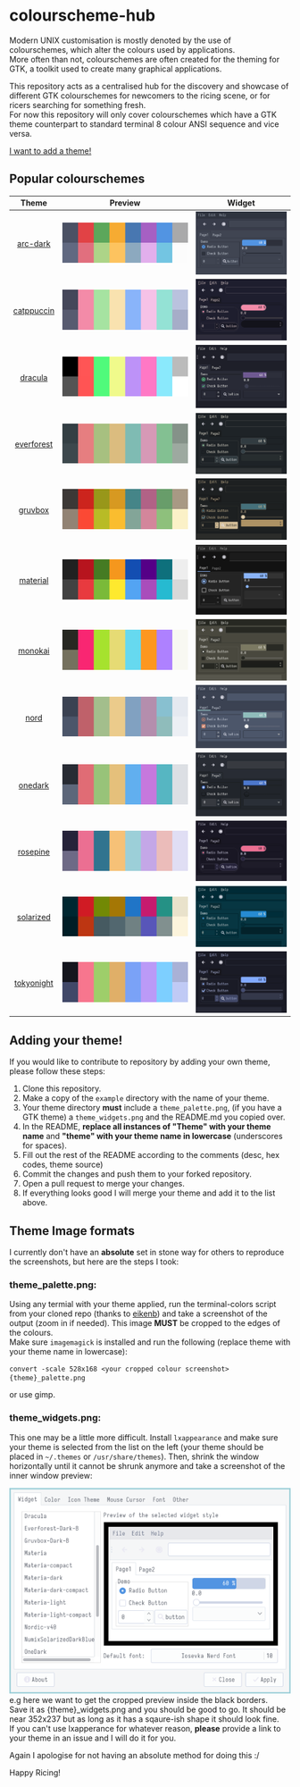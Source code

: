 # colourscheme-hub

Modern UNIX customisation is mostly denoted by the use of colourschemes, which alter the colours used by applications.\
More often than not, colourschemes are often created for the theming for GTK, a toolkit used to create many graphical applications.

This repository acts as a centralised hub for the discovery and showcase of different GTK colourschemes for newcomers to the ricing scene, or for ricers searching for something fresh.\
For now this repository will only cover colourschemes which have a GTK theme counterpart to standard terminal 8 colour ANSI sequence and vice versa.

[I want to add a theme!](#adding-your-theme)


## Popular colourschemes
| Theme                                | Preview                                                   | Widget
| -------------------------------------| --------------------------------------------------------- | ---------------------------------------|
| <p align="center">[arc-dark](https://github.com/Narmis-E/colourscheme-hub/tree/main/arc-dark)</p> | <img src="arc-dark/arc_dark_palette.png" alt="Arc Dark"></img> | <img src="arc-dark/arc_dark_widgets.png" alt="Arc Dark"></img> |
| <p align="center">[catppuccin](https://github.com/Narmis-E/colourscheme-hub/tree/main/catppuccin)</p> | <img src="catppuccin/catppuccin_palette.png" alt="Catppuccin"></img> | <img src="catppuccin/catppuccin_widgets.png" alt="Catppuccin"></img> |
| <p align="center">[dracula](https://github.com/Narmis-E/colourscheme-hub/tree/main/dracula)</p> | <img src="dracula/dracula_palette.png" alt="Dracula"></img> | <img src="dracula/dracula_widgets.png" alt="Dracula"></img> |
| <p align="center">[everforest](https://github.com/Narmis-E/colourscheme-hub/blob/main/everforest/)</p> | <img src="everforest/everforest_palette.png" alt="Everforest"></img> | <img src="everforest/everforest_widgets.png" alt="Everforest"></img> |
| <p align="center">[gruvbox](https://github.com/Narmis-E/colourscheme-hub/blob/main/gruvbox/)</p> | <img src="gruvbox/gruvbox_palette.png" alt="Gruvbox"></img> | <img src="gruvbox/gruvbox_widgets.png" alt="Gruvbox"></img> |
| <p align="center">[material](https://github.com/Narmis-E/colourscheme-hub/tree/main/material)</p> | <img src="material/material_palette.png" alt="Material"></img> | <img src="material/material_widgets.png" alt="Material"></img> |
| <p align="center">[monokai](https://github.com/Narmis-E/colourscheme-hub/tree/main/monokai)</p> | <img src="monokai/monokai_palette.png" alt="Monokai"></img> | <img src="monokai/monokai_widgets.png" alt="Monokai"></img> |
| <p align="center">[nord](https://github.com/Narmis-E/colourscheme-hub/tree/main/nord)</p> | <img src="nord/nord_palette.png" alt="Nord"></img> | <img src="nord/nord_widgets.png" alt="Nord"></img> |
| <p align="center">[onedark](https://github.com/Narmis-E/colourscheme-hub/blob/main/onedark/)</p> | <img src="onedark/onedark_palette.png" alt="One Dark"></img> | <img src="onedark/onedark_widgets.png" alt="One Dark"></img> |
| <p align="center">[rosepine](https://github.com/Narmis-E/colourscheme-hub/blob/main/rosepine/)</p> | <img src="rosepine/rosepine_palette.png" alt="Rosepine"></img> | <img src="rosepine/rosepine_widgets.png" alt="Rosepine"></img> |
| <p align="center">[solarized](https://github.com/Narmis-E/colourscheme-hub/blob/main/solarized/)</p> | <img src="solarized/solarized_palette.png" alt="Solarized"></img> | <img src="solarized/solarized_widgets.png" alt="Solarized"></img> |
| <p align="center">[tokyonight](https://github.com/Narmis-E/colourscheme-hub/blob/main/tokyonight/)</p> | <img src="tokyonight/tokyonight_palette.png" alt="Tokyonight"></img> | <img src="tokyonight/tokyonight_widgets.png" alt="Tokyonight"></img> |

<h2 id="adding-your-theme">Adding your theme!</h2>

If you would like to contribute to repository by adding your own theme, please follow these steps:

1. Clone this repository.
2. Make a copy of the `example` directory with the name of your theme.
3. Your theme directory **must** include a `theme_palette.png`, (if you have a GTK theme) a `theme_widgets.png` and the README.md you copied over.
4. In the README, **replace all instances of "Theme" with your theme name** and **"theme" with your theme name in lowercase** (underscores for spaces).
5. Fill out the rest of the README according to the comments (desc, hex codes, theme source)
6. Commit the changes and push them to your forked repository.
7. Open a pull request to merge your changes.
8. If everything looks good I will merge your theme and add it to the list above.
   
## Theme Image formats
I currently don't have an **absolute** set in stone way for others to reproduce the screenshots, but here are the steps I took:
### theme_palette.png:
Using any termial with your theme applied, run the terminal-colors script from your cloned repo (thanks to [eikenb](https://github.com/eikenb/terminal-colors)) and take a screenshot of the output (zoom in if needed). 
This image **MUST** be cropped to the edges of the colours.\
Make sure `imagemagick` is installed and run the following (replace theme with your theme name in lowercase):
```
convert -scale 528x168 <your cropped colour screenshot> {theme}_palette.png
```
or use gimp.

### theme_widgets.png:
This one may be a little more difficult. Install `lxappearance` and make sure your theme is selected from the list on the left (your theme should be placed in `~/.themes` or `/usr/share/themes`).
Then, shrink the window horizontally until it cannot be shrunk anymore and take a screenshot of the inner window preview:

![](./example_widgets.png)\
e.g here we want to get the cropped preview inside the black borders.\
Save it as {theme}_widgets.png and you should be good to go. It should be near 352x237 but as long as it has a sqaure-ish shape it should look fine.\
If you can't use lxapperance for whatever reason, **please** provide a link to your theme in an issue and I will do it for you.

Again I apologise for not having an absolute method for doing this :/

Happy Ricing!

